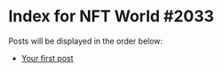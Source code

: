 # Index for NFT World #2033
Posts will be displayed in the order below:

- [Your first post](./001-first.md)

